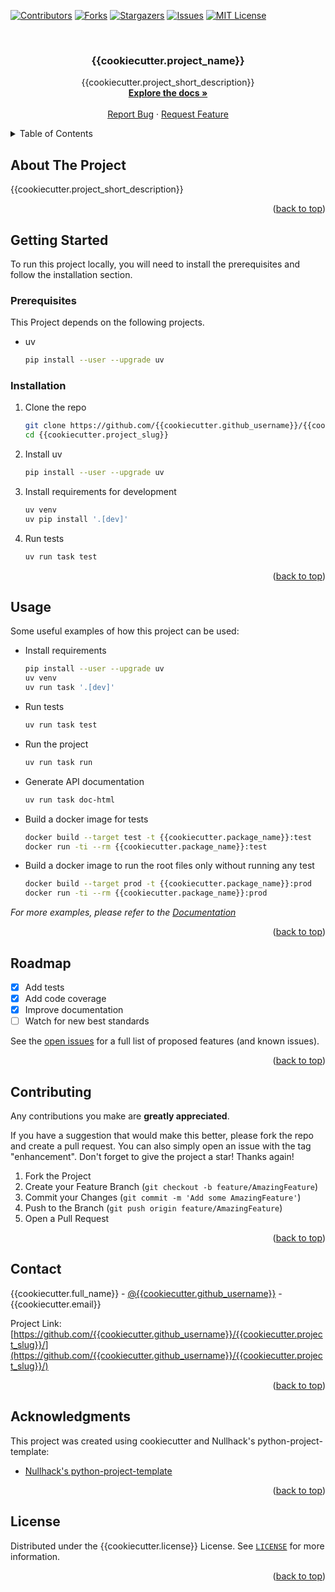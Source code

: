 <div id="top"></div>

<!-- PROJECT SHIELDS -->
<!--
*** I'm using markdown "reference style" links for readability.
*** Reference links are enclosed in brackets [ ] instead of parentheses ( ).
*** See the bottom of this document for the declaration of the reference variables
*** for contributors-url, forks-url, etc. This is an optional, concise syntax you may use.
*** https://www.markdownguide.org/basic-syntax/#reference-style-links
-->
[![Contributors][contributors-shield]][contributors-url]
[![Forks][forks-shield]][forks-url]
[![Stargazers][stars-shield]][stars-url]
[![Issues][issues-shield]][issues-url]
[![MIT License][license-shield]][license-url]



<!-- PROJECT LOGO -->
<br />
<div align="center">

  <h3 align="center"> {{cookiecutter.project_name}}</h3>

  <p align="center">
    {{cookiecutter.project_short_description}}
    <br />
    <a href="https://{{cookiecutter.github_username}}.github.io/{{cookiecutter.project_slug}}/readme.html"><strong>Explore the docs »</strong></a>
    <br />
    <br />
    <a href="https://github.com/{{cookiecutter.github_username}}/{{cookiecutter.project_slug}}/issues">Report Bug</a>
    ·
    <a href="https://github.com/{{cookiecutter.github_username}}/{{cookiecutter.project_slug}}/issues">Request Feature</a>
  </p>
</div>



<!-- TABLE OF CONTENTS -->
<details>
  <summary>Table of Contents</summary>
  <ol>
    <li>
      <a href="#about-the-project">About The Project</a>
    </li>
    <li>
      <a href="#getting-started">Getting Started</a>
      <ul>
        <li><a href="#prerequisites">Prerequisites</a></li>
        <li><a href="#installation">Installation</a></li>
      </ul>
    </li>
    <li><a href="#usage">Usage</a></li>
    <li><a href="#roadmap">Roadmap</a></li>
    <li><a href="#contributing">Contributing</a></li>
    <li><a href="#license">License</a></li>
    <li><a href="#contact">Contact</a></li>
    <li><a href="#acknowledgments">Acknowledgments</a></li>
  </ol>
</details>



<!-- ABOUT THE PROJECT -->
## About The Project

{{cookiecutter.project_short_description}}

<p align="right">(<a href="#top">back to top</a>)</p>

<!-- GETTING STARTED -->
## Getting Started

To run this project locally, you will need to install the prerequisites and follow the installation section.

### Prerequisites

This Project depends on the following projects.
* uv
  ```sh
  pip install --user --upgrade uv
  ```

### Installation

1. Clone the repo
   ```sh
   git clone https://github.com/{{cookiecutter.github_username}}/{{cookiecutter.project_slug}}
   cd {{cookiecutter.project_slug}}
   ```
2. Install uv
   ```sh
   pip install --user --upgrade uv
   ```
3. Install requirements for development
   ```sh
   uv venv
   uv pip install '.[dev]'
   ```
4. Run tests
   ```sh
   uv run task test
   ```

<p align="right">(<a href="#top">back to top</a>)</p>



<!-- USAGE EXAMPLES -->
## Usage

Some useful examples of how this project can be used:

*  Install requirements
   ```sh
   pip install --user --upgrade uv
   uv venv
   uv run task '.[dev]'
   ```

*  Run tests
   ```sh
   uv run task test
   ```

*  Run the project
   ```sh
   uv run task run
   ```

*  Generate API documentation
   ```sh
   uv run task doc-html
   ```

*  Build a docker image for tests
   ```sh
   docker build --target test -t {{cookiecutter.package_name}}:test
   docker run -ti --rm {{cookiecutter.package_name}}:test
   ```

*  Build a docker image to run the root files only without running any test
   ```sh
   docker build --target prod -t {{cookiecutter.package_name}}:prod
   docker run -ti --rm {{cookiecutter.package_name}}:prod
   ```
   

_For more examples, please refer to the [Documentation](https://{{cookiecutter.github_username}}.github.io/{{cookiecutter.project_slug}}/readme.html)_

<p align="right">(<a href="#top">back to top</a>)</p>



<!-- ROADMAP -->
## Roadmap

- [x] Add tests
- [x] Add code coverage
- [x] Improve documentation
- [ ] Watch for new best standards

See the [open issues](https://github.com/{{cookiecutter.github_username}}/{{cookiecutter.project_slug}}/issues) for a full list of proposed features (and known issues).

<p align="right">(<a href="#top">back to top</a>)</p>



<!-- CONTRIBUTING -->
## Contributing

Any contributions you make are **greatly appreciated**.

If you have a suggestion that would make this better, please fork the repo and create a pull request. You can also simply open an issue with the tag "enhancement".
Don't forget to give the project a star! Thanks again!

1. Fork the Project
2. Create your Feature Branch (`git checkout -b feature/AmazingFeature`)
3. Commit your Changes (`git commit -m 'Add some AmazingFeature'`)
4. Push to the Branch (`git push origin feature/AmazingFeature`)
5. Open a Pull Request

<p align="right">(<a href="#top">back to top</a>)</p>


<!-- CONTACT -->
## Contact

{{cookiecutter.full_name}} - [@{{cookiecutter.github_username}}](https://github.com/{{cookiecutter.github_username}}) - {{cookiecutter.email}}

Project Link: [https://github.com/{{cookiecutter.github_username}}/{{cookiecutter.project_slug}}/](https://github.com/{{cookiecutter.github_username}}/{{cookiecutter.project_slug}}/)

<p align="right">(<a href="#top">back to top</a>)</p>


<!-- ACKNOWLEDGMENTS -->
## Acknowledgments

This project was created using cookiecutter and Nullhack's python-project-template:

* [Nullhack's python-project-template](https://github.com/nullhack/python-project-template/)

<p align="right">(<a href="#top">back to top</a>)</p>


<!-- LICENSE -->
## License

Distributed under the {{cookiecutter.license}} License. See [`LICENSE`](https://github.com/{{cookiecutter.github_username}}/{{cookiecutter.project_slug}}/blob/main/LICENSE) for more information.

<p align="right">(<a href="#top">back to top</a>)</p>


<!-- MARKDOWN LINKS & IMAGES -->
<!-- https://www.markdownguide.org/basic-syntax/#reference-style-links -->
[contributors-shield]: https://img.shields.io/github/contributors/{{cookiecutter.github_username}}/{{cookiecutter.project_slug}}.svg?style=for-the-badge
[contributors-url]: https://github.com/{{cookiecutter.github_username}}/{{cookiecutter.project_slug}}/graphs/contributors
[forks-shield]: https://img.shields.io/github/forks/{{cookiecutter.github_username}}/{{cookiecutter.project_slug}}.svg?style=for-the-badge
[forks-url]: https://github.com/{{cookiecutter.github_username}}/{{cookiecutter.project_slug}}/network/members
[stars-shield]: https://img.shields.io/github/stars/{{cookiecutter.github_username}}/{{cookiecutter.project_slug}}.svg?style=for-the-badge
[stars-url]: https://github.com/{{cookiecutter.github_username}}/{{cookiecutter.project_slug}}/stargazers
[issues-shield]: https://img.shields.io/github/issues/{{cookiecutter.github_username}}/{{cookiecutter.project_slug}}.svg?style=for-the-badge
[issues-url]: https://github.com/{{cookiecutter.github_username}}/{{cookiecutter.project_slug}}/issues
[license-shield]: https://img.shields.io/badge/license-{{cookiecutter.license}}-green?style=for-the-badge
[license-url]: https://github.com/{{cookiecutter.github_username}}/{{cookiecutter.project_slug}}/blob/main/LICENSE

